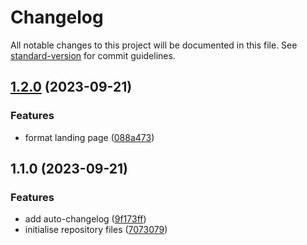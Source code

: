 # Changelog

All notable changes to this project will be documented in this file. See [standard-version](https://github.com/conventional-changelog/standard-version) for commit guidelines.

## [1.2.0](https://github.com/lewismcfarlane/web-dev-with-auto-changelog/compare/v1.1.0...v1.2.0) (2023-09-21)


### Features

* format landing page ([088a473](https://github.com/lewismcfarlane/web-dev-with-auto-changelog/commit/088a473b6759311336c5903e0060c9f04fab9e76))

## 1.1.0 (2023-09-21)


### Features

* add auto-changelog ([9f173ff](https://github.com/lewismcfarlane/web-dev-with-auto-changelog/commit/9f173ff38d27b050745bb636ea241d1417c281d5))
* initialise repository files ([7073079](https://github.com/lewismcfarlane/web-dev-with-auto-changelog/commit/7073079476c0967b65ca1de9ec5b060337040cc1))
